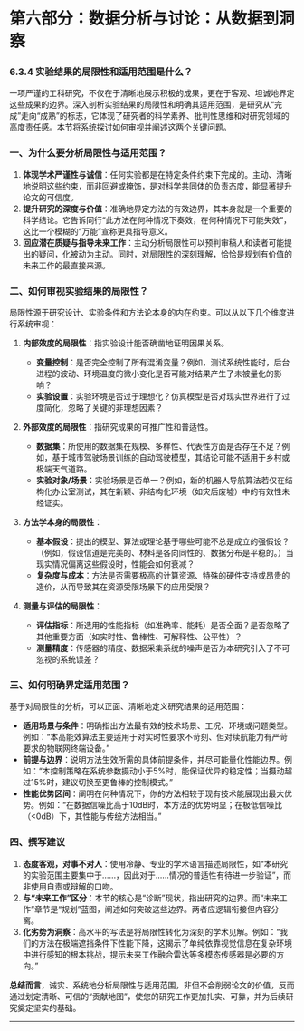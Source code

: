 # **第六部分：数据分析与讨论：从数据到洞察**

### **6.3.4 实验结果的局限性和适用范围是什么？**

一项严谨的工科研究，不仅在于清晰地展示积极的成果，更在于客观、坦诚地界定这些成果的边界。深入剖析实验结果的局限性和明确其适用范围，是研究从“完成”走向“成熟”的标志，它体现了研究者的科学素养、批判性思维和对研究领域的高度责任感。本节将系统探讨如何审视并阐述这两个关键问题。

### **一、为什么要分析局限性与适用范围？**

1.  **体现学术严谨性与诚信**：任何实验都是在特定条件约束下完成的。主动、清晰地说明这些约束，而非回避或掩饰，是对科学共同体的负责态度，能显著提升论文的可信度。
2.  **提升研究的深度与价值**：准确地界定方法的有效边界，其本身就是一个重要的科学结论。它告诉同行“此方法在何种情况下奏效，在何种情况下可能失效”，这比一个模糊的“万能”宣称更具指导意义。
3.  **回应潜在质疑与指导未来工作**：主动分析局限性可以预判审稿人和读者可能提出的疑问，化被动为主动。同时，对局限性的深刻理解，恰恰是规划有价值的未来工作的最直接来源。

### **二、如何审视实验结果的局限性？**

局限性源于研究设计、实验条件和方法论本身的内在约束。可以从以下几个维度进行系统审视：

1.  **内部效度的局限性**：指实验设计能否确凿地证明因果关系。
    *   **变量控制**：是否完全控制了所有混淆变量？例如，测试系统性能时，后台进程的波动、环境温度的微小变化是否可能对结果产生了未被量化的影响？
    *   **实验设置**：实验环境是否过于理想化？仿真模型是否对现实世界进行了过度简化，忽略了关键的非理想因素？

2.  **外部效度的局限性**：指研究成果的可推广性和普适性。
    *   **数据集**：所使用的数据集在规模、多样性、代表性方面是否存在不足？例如，基于城市驾驶场景训练的自动驾驶模型，其结论可能不适用于乡村或极端天气道路。
    *   **实验对象/场景**：实验场景是否单一？例如，新的机器人导航算法若仅在结构化办公室测试，其在新颖、非结构化环境（如灾后废墟）中的有效性未经证实。

3.  **方法学本身的局限性**：
    *   **基本假设**：提出的模型、算法或理论基于哪些可能不总是成立的强假设？（例如，假设信道是完美的、材料是各向同性的、数据分布是平稳的。）当现实情况偏离这些假设时，性能会如何衰减？
    *   **复杂度与成本**：方法是否需要极高的计算资源、特殊的硬件支持或昂贵的造价，从而导致其在资源受限场景下的应用受限？

4.  **测量与评估的局限性**：
    *   **评估指标**：所选用的性能指标（如准确率、能耗）是否全面？是否忽略了其他重要方面（如实时性、鲁棒性、可解释性、公平性）？
    *   **测量精度**：传感器的精度、数据采集系统的噪声是否为本研究引入了不可忽视的系统误差？

### **三、如何明确界定适用范围？**

基于对局限性的分析，可以正面、清晰地定义研究结果的适用范围：

*   **适用场景与条件**：明确指出方法最有效的技术场景、工况、环境或问题类型。例如：“本高能效算法主要适用于对实时性要求不苛刻、但对续航能力有严苛要求的物联网终端设备。”
*   **前提与边界**：说明方法生效所需的具体前提条件，并尽可能量化性能边界。例如：“本控制策略在系统参数摄动小于5%时，能保证优异的稳定性；当摄动超过15%时，建议切换至更鲁棒的控制模式。”
*   **性能优势区间**：阐明在何种情况下，你的方法相较于现有技术能展现出最大优势。例如：“在数据信噪比高于10dB时，本方法的优势明显；在极低信噪比（<0dB）下，其性能与传统方法相当。”

### **四、撰写建议**

1.  **态度客观，对事不对人**：使用冷静、专业的学术语言描述局限性，如“本研究的实验范围主要集中于……，因此对于……情况的普适性有待进一步验证”，而非使用自责或辩解的口吻。
2.  **与“未来工作”区分**：本节的核心是“诊断”现状，指出研究的边界。而“未来工作”章节是“规划”蓝图，阐述如何突破这些边界。两者应逻辑衔接但内容分离。
3.  **化劣势为洞察**：高水平的写法是将局限性转化为深刻的学术见解。例如：“我们的方法在极端遮挡条件下性能下降，这揭示了单纯依靠视觉信息在复杂环境中进行感知的根本挑战，提示未来工作融合雷达等多模态传感器是必要的方向。”

**总结而言**，诚实、系统地分析局限性与适用范围，非但不会削弱论文的价值，反而通过划定清晰、可信的“贡献地图”，使您的研究工作更加扎实、可靠，并为后续研究奠定坚实的基础。

---